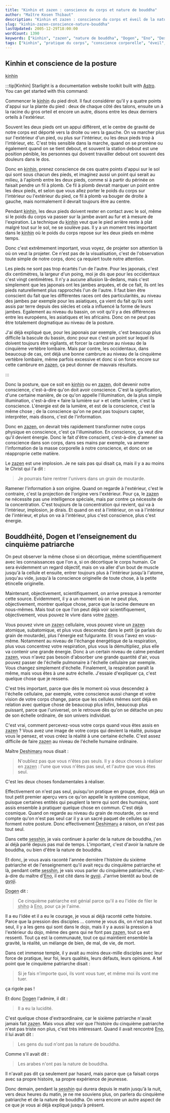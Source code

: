 ```yaml
---
title: "Kinhin et zazen : conscience du corps et nature de bouddha"
author: "Maître Kosen Thibaut"
description: "Kinhin et zazen : conscience du corps et éveil de la nature de bouddha au cœur de la sesshin."
slug: "kinhin-zazen-conscience-nature-bouddha"
lastUpdated: 2005-12-29T18:00:00
wordCount: 1390
keywords: ["kinhin", "zazen", "nature de bouddha", "Dogen", "Eno", "Deshimaru", "cinquième patriarche", "sesshin", "shiho", "conscience"]
tags: ["kinhin", "pratique du corps", "conscience corporelle", "éveil", "nature de bouddha", "transmission", "patriarches", "physiologie zen", "enseignement de Dogen", "culture japonaise"]
---
```


## Kinhin et conscience de la posture

<abbr title="Marche méditative lente.">kinhin</abbr>

:::tip[Kinhin]
Starlight is a documentation website toolkit built with [Astro](https://astro.build/). You can get started with this command:

Commencer le <abbr title="Marche méditative lente.">kinhin</abbr> du pied droit. Il faut considérer qu'il y a quatre points d'appui sur la plante du pied : deux de chaque côté des talons, ensuite un à la racine du gros orteil et encore un autre, disons entre les deux derniers orteils à l'extérieur.

Souvent les deux pieds ont un appui différent, et le centre de gravité de notre corps est déporté vers la droite ou vers la gauche. On va marcher plus sur l'extérieur d'un pied, ou plus sur l'intérieur, ou les deux pieds trop à l'intérieur, etc. C'est très sensible dans la marche, quand on se promène ou également quand on se tient debout, et souvent la station debout est une position pénible, les personnes qui doivent travailler debout ont souvent des douleurs dans le dos.

Donc en <abbr title="Marche méditative lente.">kinhin</abbr>, prenez conscience de ces quatre points d'appui sur le sol qui sont sous chacun des pieds, et imaginez aussi un point qui serait au milieu, à l'aplomb entre les deux pieds, comme si à partir du périnée on faisait pendre un fil à plomb. Ce fil à plomb devrait marquer un point entre les deux pieds, et selon que vous allez porter le poids du corps sur l'intérieur ou l'extérieur du pied, ce fil à plomb va bouger de droite à gauche, mais normalement il devrait toujours être au centre.

Pendant <abbr title="Marche méditative lente.">kinhin</abbr>, les deux pieds doivent rester en contact avec le sol, même si le poids du corps va passer sur la jambe avant au fur et à mesure de l'expiration. La technique du <abbr title="Marche méditative lente.">kinhin</abbr> veut que le pied arrière reste à plat malgré tout sur le sol, ne se soulève pas. Il y a un moment très important dans le <abbr title="Marche méditative lente.">kinhin</abbr> où le poids du corps repose sur les deux pieds en même temps.

Donc c'est extrêmement important, vous voyez, de projeter son attention là où on veut la projeter. Ce n'est pas de la visualisation, c'est de l'observation toute simple de notre corps, donc ça requiert toute notre attention.

Les pieds ne sont pas trop écartés l'un de l'autre. Pour les japonais, c'est dix centimètres, la largeur d'un poing, moi je dis que pour les occidentaux c'est vingt centimètres. Il n'y a aucune allusion là-dedans, mais c'est simplement que les japonais ont les jambes arquées, et de ce fait, ils ont les pieds naturellement plus rapprochés l'un de l'autre. Il faut bien être conscient du fait que les différentes races ont des particularités, au niveau des jambes par exemple pour les asiatiques, ça vient du fait qu'ils sont assis par terre depuis des siècles et cela a influencé la forme de leurs jambes. Egalement au niveau du bassin, on voit qu'il y a des différences entre les européens, les asiatiques et les africains. Donc on ne peut pas être totalement dogmatique au niveau de la posture.

J'ai déjà expliqué que, pour les japonais par exemple, c'est beaucoup plus difficile la bascule du bassin, donc pour eux c'est un point sur lequel ils doivent toujours être vigilants, et forcer la cambrure au niveau de la cinquième vertèbre lombaire. Mais par contre, les occidentaux, dans beaucoup de cas, ont déjà une bonne cambrure au niveau de la cinquième vertèbre lombaire, même parfois excessive et donc si on force encore sur cette cambrure en <abbr title="Méditation assise.">zazen</abbr>, ça peut donner de mauvais résultats.

:::

Donc la posture, que ce soit en <abbr title="Marche méditative lente.">kinhin</abbr> ou en <abbr title="Méditation assise.">zazen</abbr>, doit devenir notre conscience, c'est-à-dire qu'on doit avoir conscience. C'est la signification, d'une certaine manière, de ce qu'on appelle l'illumination, de la plus simple illumination, c'est-à-dire « faire la lumière sur » et cette lumière, c'est la conscience. L'énergie est de la lumière, et est de la conscience, c'est la même chose ; de la conscience qu'on ne peut pas toujours capter, interpréter, mais disons, c'est de l'information.

Donc en <abbr title="Méditation assise.">zazen</abbr>, on devrait très rapidement transformer notre corps physique en conscience, c'est ça l'illumination. En conscience, ça veut dire qu'il devient énergie. Donc le fait d'être conscient, c'est-à-dire d'amener sa conscience dans son corps, dans ses mains par exemple, va amener l'information de la masse corporelle à notre conscience, et donc on se réapproprie cette matière.

Le <abbr title="Méditation assise.">zazen</abbr> est une implosion. Je ne sais pas qui disait ça, mais il y a au moins le Christ qui l'a dit : 

> Je pourrais faire rentrer l'univers dans un grain de moutarde.

Ramener l'information à son origine. Quand on regarde à l'extérieur, c'est le contraire, c'est la projection de l'origine vers l'extérieur. Pour ça, le <abbr title="Méditation assise.">zazen</abbr> ne nécessite pas une intelligence spéciale, mais par contre ça nécessite de la concentration. C'est toujours de la concentration qui revient, qui va à l'intérieur, implosion, je dirais. Et quand on est à l'intérieur, on va à l'intérieur de l'intérieur, et plus on va à l'intérieur, plus c'est conscience, plus c'est énergie.

## Bouddhéité, Dogen et l’enseignement du cinquième patriarche

On peut observer la même chose si on décortique, même scientifiquement avec les connaissances que l'on a, si on décortique le corps humain. Ce sera évidemment un regard objectif, mais on va aller d'un bout de muscle jusqu'à la cellule et ensuite, entrer toujours plus à l'intérieur jusqu'à l'atome, jusqu'au vide, jusqu'à la conscience originelle de toute chose, à la petite étincelle originelle.

Maintenant, objectivement, scientifiquement, on arrive presque à remonter cette source. Evidemment, il y a un moment où on ne peut plus, objectivement, montrer quelque chose, parce que la racine demeure en nous-mêmes. Mais tout ce que l'on peut déjà voir scientifiquement, objectivement, vous pouvez le vivre dans votre <abbr title="Méditation assise.">zazen</abbr>.

Vous pouvez vivre un <abbr title="Méditation assise.">zazen</abbr> cellulaire, vous pouvez vivre un <abbr title="Méditation assise.">zazen</abbr> atomique, subatomique, et plus vous descendez dans le petit (je parlais du grain de moutarde), plus l'énergie est fulgurante. Et vous l'avez en vous-même. Notamment au niveau de l'échange énergétique de la respiration, plus vous concentrez votre respiration, plus vous la démultipliez, plus elle va contenir une grande énergie. Donc à un certain niveau de calme pendant <abbr title="Méditation assise.">zazen</abbr>, vous n'avez pas besoin d'absorber une grande quantité d'air, vous pouvez passer de l'échelle pulmonaire à l'échelle cellulaire par exemple. Vous changez simplement d'échelle. Finalement, la respiration paraît la même, mais vous êtes à une autre échelle. J'essaie d'expliquer ça, c'est quelque chose que je ressens.

C'est très important, parce que dès le moment où vous descendez à l'échelle cellulaire, par exemple, votre conscience aussi change et votre vision de votre corps change, parce que les cellules mêmes sont déjà en relation avec quelque chose de beaucoup plus infini, beaucoup plus puissant, parce que l'universel, on le retrouve dès qu'on se détache un peu de son échelle ordinaire, de son univers individuel.

C'est vrai, comment percevez-vous votre corps quand vous êtes assis en <abbr title="Méditation assise.">zazen</abbr>&nbsp;? Vous avez une image de votre corps qui devient la réalité, puisque vous le pensez, et vous créez la réalité à une certaine échelle. C'est assez difficile de faire <abbr title="Méditation assise.">zazen</abbr> au niveau de l'échelle humaine ordinaire.

Maître <abbr title="Taisen Deshimaru, maître zen ayant diffusé le zen en Europe.">Deshimaru</abbr> nous disait : 

> N'oubliez pas que vous n'êtes pas seuls. Il y a deux choses à réaliser en <abbr title="Méditation assise.">zazen</abbr> : l'une que vous n'êtes pas seul, et l'autre que vous êtes seul.

C'est les deux choses fondamentales à réaliser.

Effectivement on n'est pas seul, puisqu'on pratique en groupe, donc déjà un tout petit premier aperçu vers ce qu'on appelle le système cosmique, puisque certaines entités qui peuplent la terre qui sont des humains, sont assis ensemble à pratiquer quelque chose en commun. C'est déjà cosmique. Quand on regarde au niveau du grain de moutarde, on se rend compte qu'on n'est pas seul car il y a un sacré paquet de cellules qui forment notre posture. Donc effectivement <abbr title="Taisen Deshimaru, maître zen ayant diffusé le zen en Europe.">Deshimaru</abbr> a raison, on n'est pas tout seul.

Dans cette <abbr title="Littéralement : toucher l'esprit. Période de pratique intensive de zazen.">sesshin</abbr>, je vais continuer à parler de la nature de bouddha, j'en ai déjà parlé depuis pas mal de temps. L'important, c'est d'avoir la nature de bouddha, ou bien d'être la nature de bouddha.

Et donc, je vous avais raconté l'année dernière l'histoire du sixième patriarche et de l'enseignement qu'il avait reçu du cinquième patriarche et là, pendant cette <abbr title="Littéralement : toucher l'esprit. Période de pratique intensive de zazen.">sesshin</abbr>, je vais vous parler du cinquième patriarche, c'est-à-dire du maître d'<abbr title="Maître zen chinois du VIIe siècle, sixième patriarche.">Eno</abbr>, il est cité dans le <abbr title="Recueil du Shobogenzo de Maître Dogen.">gyoji</abbr>. J'arrive bientôt au bout de <abbr title="Recueil du Shobogenzo de Maître Dogen.">gyoji</abbr>.

<abbr title="Maître fondateur du zen Soto au Japon.">Dogen</abbr> dit : 

> Ce cinquième patriarche est génial parce qu'il a eu l'idée de filer le <abbr title="Transmission formelle de l'enseignement dans le zen.">shiho</abbr> à <abbr title="Maître zen chinois du VIIe siècle, sixième patriarche.">Eno</abbr>, pour ça je l'aime.

Il a eu l'idée et il a eu le courage, je vous ai déjà raconté cette histoire. Parce que la pression des disciples ... comme je vous dis, on n'est pas tout seul, il y a les gens qui sont dans le dojo, mais il y a aussi la pression à l'extérieur du dojo, même des gens qui ne font pas <abbr title="Méditation assise.">zazen</abbr>, tout ça est ressenti. Tout ça est la communauté, tout ce qui maintient ensemble la gravité, la réalité, un mélange de bien, de mal, de vie, de mort.

Dans cet immense temple, il y avait au moins deux-mille disciples avec leur force de pratique, leur foi, leurs qualités, leurs défauts, leurs opinions. A tel point que le cinquième patriarche disait : 

> Si je fais n'importe quoi, ils vont vous tuer, et même moi ils vont me tuer.

ça rigole pas&nbsp;!

Et donc <abbr title="Maître fondateur du zen Soto au Japon.">Dogen</abbr> l'admire, il dit : 

> Il a eu la lucidité.

C'est quelque chose d'extraordinaire, car le sixième patriarche n'avait jamais fait <abbr title="Méditation assise.">zazen</abbr>. Mais vous allez voir que l'histoire du cinquième patriarche n'est pas triste non plus, c'est très intéressant. Quand il avait rencontré <abbr title="Maître zen chinois du VIIe siècle, sixième patriarche.">Eno</abbr>, il lui avait dit : 

> Les gens du sud n'ont pas la nature de bouddha.

Comme s'il avait dit : 

> Les arabes n'ont pas la nature de bouddha.

Il n'avait pas dit ça seulement par hasard, mais parce que ça faisait corps avec sa propre histoire, sa propre expérience de jeunesse.

Donc demain, pendant la <abbr title="Littéralement : toucher l'esprit. Période de pratique intensive de zazen.">sesshin</abbr> qui durera depuis le matin jusqu'à la nuit, vers deux heures du matin, je ne me souviens plus, on parlera du cinquième patriarche et de la nature de bouddha. On verra encore un autre aspect de ce que je vous ai déjà expliqué jusqu'à présent.
